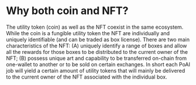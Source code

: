 # Why both coin and NFT?

The utility token (coin) as well as the NFT coexist in the same ecosystem. While the coin is a fungible utility token the NFT are individually and uniquely identifiable (and can be traded as box license). There are two main characteristics of the NFT: (A) uniquely identify a range of boxes and allow all the rewards for those boxes to be distributed to the current owner of the NFT; (B) possess unique art and capability to be transferred on-chain from one-wallet to another or to be sold on certain exchanges. In short each PoAI job will yield a certain amount of utility tokens that will mainly be delivered to the current owner of the NFT associated with the individual box.
